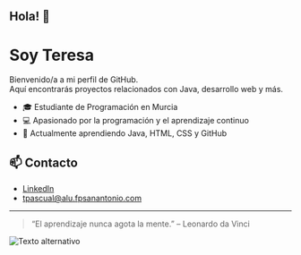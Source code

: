 ## Hola! 👋
# Soy Teresa

Bienvenido/a a mi perfil de GitHub.  
Aquí encontrarás proyectos relacionados con Java, desarrollo web y más.

- 🎓 Estudiante de Programación en Murcia
- 💻 Apasionado por la programación y el aprendizaje continuo
- 🌱 Actualmente aprendiendo Java, HTML, CSS y GitHub

## 📫 Contacto

- [LinkedIn](https://www.linkedin.com/in/tu_usuario)
- tpascual@alu.fpsanantonio.com

---

> “El aprendizaje nunca agota la mente.” – Leonardo da Vinci

![Texto alternativo]([https://ejemplo.com/mi-imagen.png](https://static.platzi.com/media/blog/cover-github-105d8310-41f9-4d9e-91e0-4cbde3d8c645.jpg))
<!--
**Teresa2911/Teresa2911** is a ✨ _special_ ✨ repository because its `README.md` (this file) appears on your GitHub profile.

Here are some ideas to get you started:

- 🔭 I’m currently working on ...
- 🌱 I’m currently learning ...
- 👯 I’m looking to collaborate on ...
- 🤔 I’m looking for help with ...
- 💬 Ask me about ...
- 📫 How to reach me: ...
- 😄 Pronouns: ...
- ⚡ Fun fact: ...
-->
